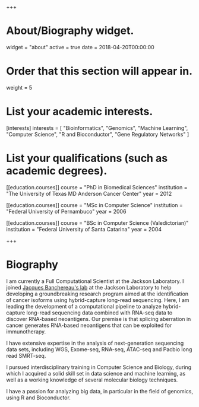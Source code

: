 +++
# About/Biography widget.
widget = "about"
active = true
date = 2018-04-20T00:00:00

# Order that this section will appear in.
weight = 5

# List your academic interests.
[interests]
  interests = [
    "Bioinformatics",
    "Genomics",
    "Machine Learning",
    "Computer Science",
    "R and Bioconductor",
    "Gene Regulatory Networks"
  ]

# List your qualifications (such as academic degrees).
[[education.courses]]
  course = "PhD in Biomedical Sciences"
  institution = "The University of Texas MD Anderson Cancer Center"
  year = 2012

[[education.courses]]
  course = "MSc in Computer Science"
  institution = "Federal University of Pernambuco"
  year = 2006

[[education.courses]]
  course = "BSc in Computer Science (Valedictorian)"
  institution = "Federal University of Santa Catarina"
  year = 2004
 
+++

# Biography

I am currently a Full Computational Scientist at the Jackson Laboratory. I joined [Jacques Banchereau's lab](https://www.jax.org/research-and-faculty/research-labs/the-banchereau-lab) at the Jackson Laboratory to help developing a groundbreaking research program aimed at the identification of cancer isoforms using hybrid-capture long-read sequencing. Here, I am leading the development of a computational pipeline to analyze hybrid-capture long-read sequencing data combined with RNA-seq data to discover RNA-based neoantigens. Our premise is that splicing aberration in cancer generates RNA-based neoantigens that can be exploited for immunotherapy.  

I have extensive expertise in the analysis of next-generation sequencing data sets, including WGS, Exome-seq, RNA-seq, ATAC-seq and Pacbio long read SMRT-seq. 

I pursued interdisciplinary training in Computer Science and Biology, during which I acquired a solid skill set in data science and machine learning, as well as a working knowledge of several molecular biology techniques.

I have a passion for analyzing big data, in particular in the field of genomics, using R and Bioconductor. 
